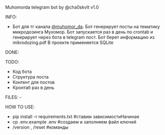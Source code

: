 Muhomorda telegram bot by @cha0skvlt
v1.0

INFO:
 - Бот для тг канала [@muhomor_da](https://t.me/muhomor_da). Бот генерирует посты на тематику микродозинга Мухомор.  Бот запускается раз в день по crontab и генерирует через бота в telegram пост. Бот берет информацию из mikrodozing.pdf
 В проекте применяется SQLite

DONE:

TODO:
- Код бота
- Структура поста
- Контент для постов
- Кронтаб раз в день 

FILES: -


HOW TO USE:
  - pip install -r requirements.txt  #ставим зависимостиНачинае
  - cp .env.example .env             #создаем и заполняем файл ключей
  - /version , /reset                #команды
